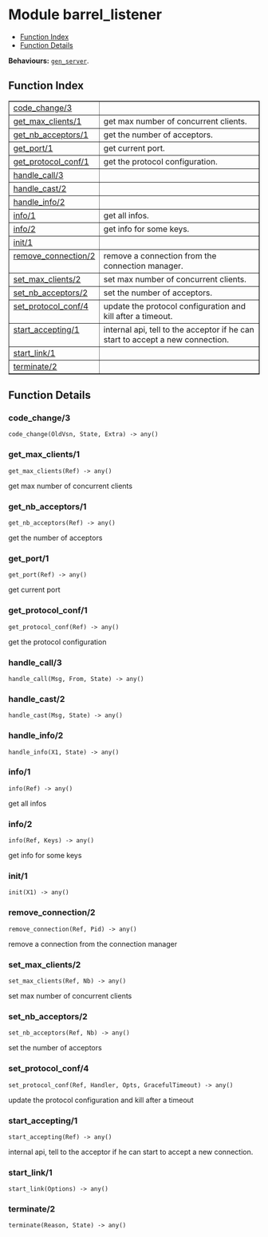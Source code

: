 

# Module barrel_listener #
* [Function Index](#index)
* [Function Details](#functions)

__Behaviours:__ [`gen_server`](gen_server.md).
<a name="index"></a>

## Function Index ##


<table width="100%" border="1" cellspacing="0" cellpadding="2" summary="function index"><tr><td valign="top"><a href="#code_change-3">code_change/3</a></td><td></td></tr><tr><td valign="top"><a href="#get_max_clients-1">get_max_clients/1</a></td><td>get max number of concurrent clients.</td></tr><tr><td valign="top"><a href="#get_nb_acceptors-1">get_nb_acceptors/1</a></td><td>get the number of acceptors.</td></tr><tr><td valign="top"><a href="#get_port-1">get_port/1</a></td><td>get current port.</td></tr><tr><td valign="top"><a href="#get_protocol_conf-1">get_protocol_conf/1</a></td><td>get the protocol configuration.</td></tr><tr><td valign="top"><a href="#handle_call-3">handle_call/3</a></td><td></td></tr><tr><td valign="top"><a href="#handle_cast-2">handle_cast/2</a></td><td></td></tr><tr><td valign="top"><a href="#handle_info-2">handle_info/2</a></td><td></td></tr><tr><td valign="top"><a href="#info-1">info/1</a></td><td>get all infos.</td></tr><tr><td valign="top"><a href="#info-2">info/2</a></td><td>get info for some keys.</td></tr><tr><td valign="top"><a href="#init-1">init/1</a></td><td></td></tr><tr><td valign="top"><a href="#remove_connection-2">remove_connection/2</a></td><td>remove a connection from the connection manager.</td></tr><tr><td valign="top"><a href="#set_max_clients-2">set_max_clients/2</a></td><td>set max number of concurrent clients.</td></tr><tr><td valign="top"><a href="#set_nb_acceptors-2">set_nb_acceptors/2</a></td><td>set the number of acceptors.</td></tr><tr><td valign="top"><a href="#set_protocol_conf-4">set_protocol_conf/4</a></td><td>update the protocol configuration and kill after a timeout.</td></tr><tr><td valign="top"><a href="#start_accepting-1">start_accepting/1</a></td><td>internal api, tell to the acceptor if he can start to accept a new
connection.</td></tr><tr><td valign="top"><a href="#start_link-1">start_link/1</a></td><td></td></tr><tr><td valign="top"><a href="#terminate-2">terminate/2</a></td><td></td></tr></table>


<a name="functions"></a>

## Function Details ##

<a name="code_change-3"></a>

### code_change/3 ###

`code_change(OldVsn, State, Extra) -> any()`


<a name="get_max_clients-1"></a>

### get_max_clients/1 ###

`get_max_clients(Ref) -> any()`

get max number of concurrent clients
<a name="get_nb_acceptors-1"></a>

### get_nb_acceptors/1 ###

`get_nb_acceptors(Ref) -> any()`

get the number of acceptors
<a name="get_port-1"></a>

### get_port/1 ###

`get_port(Ref) -> any()`

get current port
<a name="get_protocol_conf-1"></a>

### get_protocol_conf/1 ###

`get_protocol_conf(Ref) -> any()`

get the protocol configuration
<a name="handle_call-3"></a>

### handle_call/3 ###

`handle_call(Msg, From, State) -> any()`


<a name="handle_cast-2"></a>

### handle_cast/2 ###

`handle_cast(Msg, State) -> any()`


<a name="handle_info-2"></a>

### handle_info/2 ###

`handle_info(X1, State) -> any()`


<a name="info-1"></a>

### info/1 ###

`info(Ref) -> any()`

get all infos
<a name="info-2"></a>

### info/2 ###

`info(Ref, Keys) -> any()`

get info for some keys
<a name="init-1"></a>

### init/1 ###

`init(X1) -> any()`


<a name="remove_connection-2"></a>

### remove_connection/2 ###

`remove_connection(Ref, Pid) -> any()`

remove a connection from the connection manager
<a name="set_max_clients-2"></a>

### set_max_clients/2 ###

`set_max_clients(Ref, Nb) -> any()`

set max number of concurrent clients
<a name="set_nb_acceptors-2"></a>

### set_nb_acceptors/2 ###

`set_nb_acceptors(Ref, Nb) -> any()`

set the number of acceptors
<a name="set_protocol_conf-4"></a>

### set_protocol_conf/4 ###

`set_protocol_conf(Ref, Handler, Opts, GracefulTimeout) -> any()`

update the protocol configuration and kill after a timeout
<a name="start_accepting-1"></a>

### start_accepting/1 ###

`start_accepting(Ref) -> any()`

internal api, tell to the acceptor if he can start to accept a new
connection.
<a name="start_link-1"></a>

### start_link/1 ###

`start_link(Options) -> any()`


<a name="terminate-2"></a>

### terminate/2 ###

`terminate(Reason, State) -> any()`


